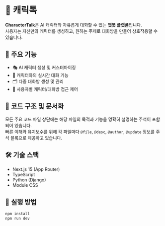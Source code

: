 # 📝 캐릭톡

**CharacterTalk**은 AI 캐릭터와 자유롭게 대화할 수 있는 **챗봇 플랫폼**입니다.  
사용자는 자신만의 캐릭터를 생성하고, 원하는 주제로 대화방을 만들어 상호작용할 수 있습니다.

## 🎯 주요 기능

- 🎭 AI 캐릭터 생성 및 커스터마이징
- 💬 캐릭터와의 실시간 대화 기능
- 🗂️ 다중 대화방 생성 및 관리
- 🔐 사용자별 캐릭터/대화방 접근 제어

## 📄 코드 구조 및 문서화

모든 주요 코드 파일 상단에는 해당 파일의 목적과 기능을 명확히 설명하는 주석이 포함되어 있습니다.  
빠른 이해와 유지보수를 위해 각 파일마다 `@file`, `@desc`, `@author`,
`@update` 정보를 주석 블록으로 제공하고 있습니다.

## 🛠️ 기술 스택

- Next.js 15 (App Router)
- TypeScript
- Python (Django)
- Module CSS

## 🚀 실행 방법

```bash
npm install
npm run dev
```

